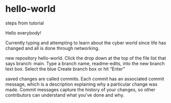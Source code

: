 # hello-world
steps from tutorial

Hello everybody!

Currently typing and attempting to learn about the cyber world since life has changed and all is done through networking.



new repository hello-world.
Click the drop down at the top of the file list that says branch: main.
Type a branch name, readme-edits, into the new branch text box.
Select the blue Create branch box or hit “Enter” 

saved changes are called commits. Each commit has an associated commit message, which is a description explaining why a particular change was made. Commit messages capture the history of your changes, so other contributors can understand what you’ve done and why.
